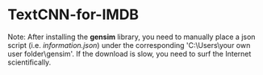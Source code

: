# TextCNN-for-IMDB
Note: After installing the **gensim** library, you need to manually place a json script (i.e. _information.json_) under the corresponding 'C:\Users\your own user folder\gensim'. If the download is slow, you need to surf the Internet scientifically.
